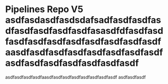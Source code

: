 # Pipelines Repo V5 asdfasdasdfasdsdafsadfasdfasdfasdfasdfasdfasdfasdfasasdfdfasdfasdfasdfasdfasdfasdfasdfasdfasdfasdfaasdfasdfasdfasdfasdfasdfasdfasdfasdfasdfasdfasdfasdfasdfasdf
asdfasdfasdfasdfaasdfasdfasdfasdfasdfasdfasdfasdf
asdfasdfasdf
